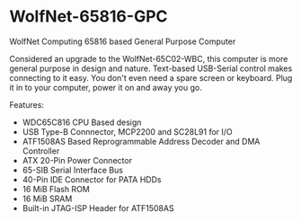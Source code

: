 # WolfNet-65816-GPC
 WolfNet Computing 65816 based General Purpose Computer

Considered an upgrade to the WolfNet-65C02-WBC, this computer is more general purpose in design and nature. Text-based USB-Serial control makes connecting to it easy. You don't even need a spare screen or keyboard. Plug it in to your computer, power it on and away you go.   

Features:  
 - WDC65C816 CPU Based design
 - USB Type-B Connnector, MCP2200 and SC28L91 for I/O
 - ATF1508AS Based Reprogrammable Address Decoder and DMA Controller
 - ATX 20-Pin Power Connector
 - 65-SIB Serial Interface Bus
 - 40-Pin IDE Connector for PATA HDDs
 - 16 MiB Flash ROM
 - 16 MiB SRAM
 - Built-in JTAG-ISP Header for ATF1508AS
